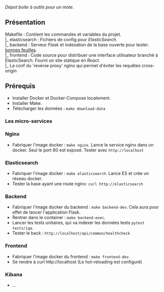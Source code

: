 _Dépot boite à outils pour un mote._

## Présentation
 Makefile : Contient les commandes et variables du projet.<br />
 |_ elasticsearch : Fichiers de config pour *ElasticSearch*.<br />
 |_ backend : Serveur *Flask* et indexation de la base ouverte pour tester. [bonnes feuilles](https://www.interieur.gouv.fr/Publications/Rapports-de-l-IGA/Bonnes-Feuilles).<br />
 |_ frontend : Code source pour distribuer une interface utilisateur branché à ElasticSearch. Fourni un site statique en *React*.<br />
 |_ La conf du 'reverse proxy' *nginx* qui permet d'éviter les requêtes cross-origin

## Prérequis
 - Installer Docker et Docker-Compose localement.
 - Installer Make.
 - Télécharger les données : `make download-data`

### Les micro-services

### Nginx
 -  Fabriquer l'image docker : `make nginx`. Lance le service nginx dans un docker. Seul le port 80 est exposé. Tester avec `http://localhost`

### Elasticsearch
 - Fabriquer l'image docker : `make elasticsearch`. Lance ES et crée un réseau docker.
 - Tester la base ayant une route nginx: `curl http://elasticsearch`

### Backend
 - Fabriquer l'image docker du backend : `make backend-dev`. Cela aura pour effet de lancer l'application Flask.
 - Rentrer dans le container : `make backend-exec`.
 - Lancer les tests unitaires, qui va indexer les données tests `pytest tests/iga`.
 - Tester le back : `http://localhost/api/common/healthcheck`


### Frontend
  - Fabriquer l'image docker du frontend : `make frontend-dev`.
  - Se rendre à curl http://localhost (Le hot-reloading est configuré)

### Kibana
  - ...

